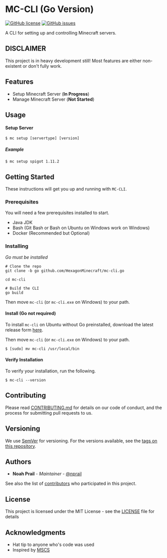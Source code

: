 # MC-CLI (Go Version)

[![GitHub license](https://img.shields.io/badge/license-MIT-blue.svg)](https://raw.githubusercontent.com/HexagonMinecraft/mc-cli/go/LICENSE)
[![GitHub issues](https://img.shields.io/github/issues/HexagonMinecraft/mc-cli.svg)](https://github.com/HexagonMinecraft/mc-cli/issues)

A CLI for setting up and controlling Minecraft servers.

## DISCLAIMER
This project is in heavy development still! Most features are either non-existent or don't fully work. 

## Features
* Setup Minecraft Server (**In Progress**)
* Manage Minecraft Server (**Not Started**)

## Usage

#### Setup Server
```
$ mc setup [servertype] [version]
```

##### Example
```
$ mc setup spigot 1.11.2
```

## Getting Started

These instructions will get you up and running with `MC-CLI`.

### Prerequisites

You will need a few prerequisites installed to start. 

* Java JDK
* Bash (Git Bash or Bash on Ubuntu on Windows work on Windows)
* Docker (Recommended but Optional)

### Installing
_Go must be installed_
```
# Clone the repo
git clone -b go github.com/HexagonMinecraft/mc-cli.go

cd mc-cli

# Build the CLI
go build
```
Then move `mc-cli` (or `mc-cli.exe` on Windows) to your path.

#### Install (Go not required)
To install `mc-cli` on Ubuntu without Go preinstalled, download the latest release form [here](https://s3.amazonaws.com/artifacts.filiosoft.com/mc-cli/go/mc-cli).

Then move `mc-cli` (or `mc-cli.exe` on Windows) to your path.

```
$ [sudo] mv mc-cli /usr/local/bin
```

#### Verify Installation
To verify your installation, run the following.
```
$ mc-cli --version
```

## Contributing

Please read [CONTRIBUTING.md](CONTRIBUTING.md) for details on our code of conduct, and the process for submitting pull requests to us.

## Versioning

We use [SemVer](http://semver.org/) for versioning. For the versions available, see the [tags on this repository](https://github.com/HexagonMinecraft/mc-cli/tags). 

## Authors

* **Noah Prail** - *Maintainer* - [@nprail](https://github.com/nprail)

See also the list of [contributors](https://github.com/HexagonMinecraft/mc-cli/contributors) who participated in this project.

## License

This project is licensed under the MIT License - see the [LICENSE](LICENSE) file for details

## Acknowledgments

* Hat tip to anyone who's code was used
* Inspired by [MSCS](https://github.com/MinecraftServerControl/mscs)
